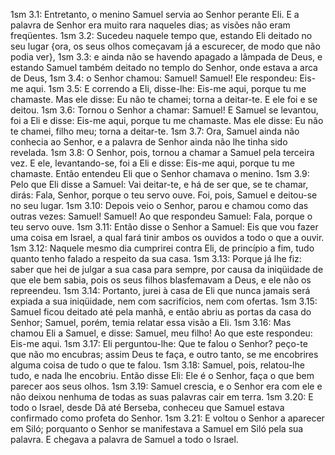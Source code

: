 1sm 3.1: Entretanto, o menino Samuel servia ao Senhor perante Eli. E a palavra de Senhor era muito rara naqueles dias; as visões não eram freqüentes.
1sm 3.2: Sucedeu naquele tempo que, estando Eli deitado no seu lugar {ora, os seus olhos começavam já a escurecer, de modo que não podia ver},
1sm 3.3: e ainda não se havendo apagado a lâmpada de Deus, e estando Samuel também deitado no templo do Senhor, onde estava a arca de Deus,
1sm 3.4: o Senhor chamou: Samuel! Samuel! Ele respondeu: Eis-me aqui.
1sm 3.5: E correndo a Eli, disse-lhe: Eis-me aqui, porque tu me chamaste. Mas ele disse: Eu não te chamei; torna a deitar-te. E ele foi e se deitou.
1sm 3.6: Tornou o Senhor a chamar: Samuel! E Samuel se levantou, foi a Eli e disse: Eis-me aqui, porque tu me chamaste. Mas ele disse: Eu não te chamei, filho meu; torna a deitar-te.
1sm 3.7: Ora, Samuel ainda não conhecia ao Senhor, e a palavra de Senhor ainda não lhe tinha sido revelada.
1sm 3.8: O Senhor, pois, tornou a chamar a Samuel pela terceira vez. E ele, levantando-se, foi a Eli e disse: Eis-me aqui, porque tu me chamaste. Então entendeu Eli que o Senhor chamava o menino.
1sm 3.9: Pelo que Eli disse a Samuel: Vai deitar-te, e há de ser que, se te chamar, dirás: Fala, Senhor, porque o teu servo ouve. Foi, pois, Samuel e deitou-se no seu lugar.
1sm 3.10: Depois veio o Senhor, parou e chamou como das outras vezes: Samuel! Samuel! Ao que respondeu Samuel: Fala, porque o teu servo ouve.
1sm 3.11: Então disse o Senhor a Samuel: Eis que vou fazer uma coisa em Israel, a qual fará tinir ambos os ouvidos a todo o que a ouvir.
1sm 3.12: Naquele mesmo dia cumprirei contra Eli, de princípio a fim, tudo quanto tenho falado a respeito da sua casa.
1sm 3.13: Porque já lhe fiz: saber que hei de julgar a sua casa para sempre, por causa da iniqüidade de que ele bem sabia, pois os seus filhos blasfemavam a Deus, e ele não os repreendeu.
1sm 3.14: Portanto, jurei à casa de Eli que nunca jamais será expiada a sua iniqüidade, nem com sacrifícios, nem com ofertas.
1sm 3.15: Samuel ficou deitado até pela manhã, e então abriu as portas da casa do Senhor; Samuel, porém, temia relatar essa visão a Eli.
1sm 3.16: Mas chamou Eli a Samuel, e disse: Samuel, meu filho! Ao que este respondeu: Eis-me aqui.
1sm 3.17: Eli perguntou-lhe: Que te falou o Senhor? peço-te que não mo encubras; assim Deus te faça, e outro tanto, se me encobrires alguma coisa de tudo o que te falou.
1sm 3.18: Samuel, pois, relatou-lhe tudo, e nada lhe encobriu. Então disse Eli: Ele é o Senhor, faça o que bem parecer aos seus olhos.
1sm 3.19: Samuel crescia, e o Senhor era com ele e não deixou nenhuma de todas as suas palavras cair em terra.
1sm 3.20: E todo o Israel, desde Dã até Berseba, conheceu que Samuel estava confirmado como profeta do Senhor.
1sm 3.21: E voltou o Senhor a aparecer em Siló; porquanto o Senhor se manifestava a Samuel em Siló pela sua palavra. E chegava a palavra de Samuel a todo o Israel.
